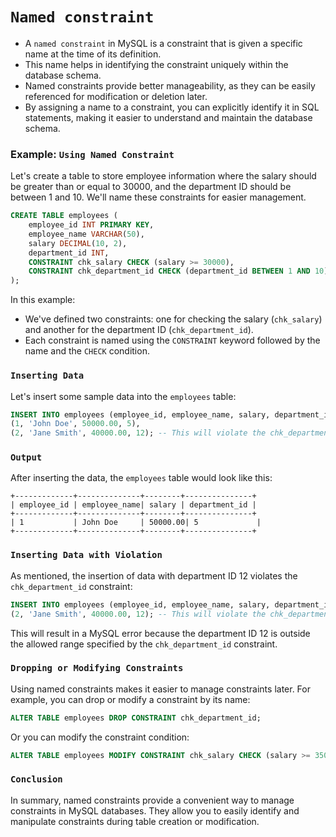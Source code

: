 # `Named constraint`
- A `named constraint` in MySQL is a constraint that is given a specific name at the time of its definition.
- This name helps in identifying the constraint uniquely within the database schema.
- Named constraints provide better manageability, as they can be easily referenced for modification or deletion later.
- By assigning a name to a constraint, you can explicitly identify it in SQL statements, making it easier to understand and maintain the database schema.

### Example: `Using Named Constraint`

Let's create a table to store employee information where the salary should be greater than or equal to 30000, and the department ID should be between 1 and 10. We'll name these constraints for easier management.

```sql
CREATE TABLE employees (
    employee_id INT PRIMARY KEY,
    employee_name VARCHAR(50),
    salary DECIMAL(10, 2),
    department_id INT,
    CONSTRAINT chk_salary CHECK (salary >= 30000),
    CONSTRAINT chk_department_id CHECK (department_id BETWEEN 1 AND 10)
);
```

In this example:
- We've defined two constraints: one for checking the salary (`chk_salary`) and another for the department ID (`chk_department_id`).
- Each constraint is named using the `CONSTRAINT` keyword followed by the name and the `CHECK` condition.

### `Inserting Data`

Let's insert some sample data into the `employees` table:

```sql
INSERT INTO employees (employee_id, employee_name, salary, department_id) VALUES
(1, 'John Doe', 50000.00, 5),
(2, 'Jane Smith', 40000.00, 12); -- This will violate the chk_department_id constraint
```

### `Output`

After inserting the data, the `employees` table would look like this:

```plaintext
+-------------+--------------+--------+---------------+
| employee_id | employee_name| salary | department_id |
+-------------+--------------+--------+---------------+
| 1           | John Doe     | 50000.00| 5             |
+-------------+--------------+--------+---------------+
```

### `Inserting Data with Violation`

As mentioned, the insertion of data with department ID 12 violates the `chk_department_id` constraint:

```sql
INSERT INTO employees (employee_id, employee_name, salary, department_id) VALUES
(2, 'Jane Smith', 40000.00, 12); -- This will violate the chk_department_id constraint
```

This will result in a MySQL error because the department ID 12 is outside the allowed range specified by the `chk_department_id` constraint.

### `Dropping or Modifying Constraints`

Using named constraints makes it easier to manage constraints later. For example, you can drop or modify a constraint by its name:

```sql
ALTER TABLE employees DROP CONSTRAINT chk_department_id;
```

Or you can modify the constraint condition:

```sql
ALTER TABLE employees MODIFY CONSTRAINT chk_salary CHECK (salary >= 35000);
```

### `Conclusion`

In summary, named constraints provide a convenient way to manage constraints in MySQL databases. They allow you to easily identify and manipulate constraints during table creation or modification.
